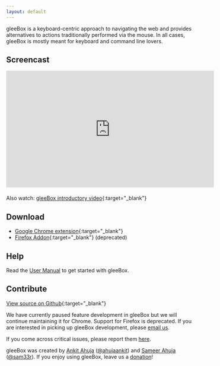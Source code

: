 ```yaml
---
layout: default
---
```


gleeBox is a keyboard-centric approach to navigating the web and provides alternatives to actions traditionally performed via the mouse. In all cases, gleeBox is mostly meant for keyboard and command line lovers.

## Screencast

<div style="text-align: center; margin-bottom: 20px">
<iframe width="560" height="315" src="https://www.youtube.com/embed/QKYdmNHZhIE" frameborder="0" allowfullscreen></iframe>
</div>

Also watch: [gleeBox introductory video](http://vimeo.com/7987369){:target="_blank"}

## Download

- [Google Chrome extension](https://chrome.google.com/extensions/detail/miinkdcjglbkbanpkghnkgkgbamdkgji){:target="_blank"}
- [Firefox Addon](https://addons.mozilla.org/en-US/firefox/addon/59191){:target="_blank"} (deprecated)

## Help
Read the [User Manual](manual) to get started with gleeBox.

## Contribute

[View source on Github](https://github.com/glee/glee){:target="_blank"}

We have currently paused feature development in gleeBox but we will continue maintaining it for Chrome. Support for Firefox is deprecated. If you are interested in picking up gleeBox development, please [email us](gleebox+ahuja.ankit@gmail.com).

If you come across critical issues, please report them [here](https://github.com/glee/glee/issues).

gleeBox was created by [Ankit Ahuja](http://ankitahuja.com) ([@ahujaankit](http://twitter.com/ahujaankit)) and [Sameer Ahuja](http://sameerahuja.com) ([@sam33r](http://twitter.com/sam33r)). If you enjoy using gleeBox, leave us a [donation](https://www.paypal.com/cgi-bin/webscr)!
